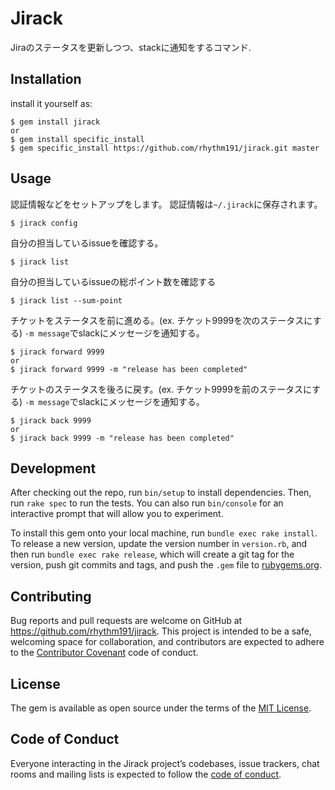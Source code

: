 # Jirack

Jiraのステータスを更新しつつ、stackに通知をするコマンド.


## Installation

install it yourself as:

    $ gem install jirack
    or
    $ gem install specific_install
    $ gem specific_install https://github.com/rhythm191/jirack.git master


## Usage

認証情報などをセットアップをします。
認証情報は`~/.jirack`に保存されます。

    $ jirack config

自分の担当しているissueを確認する。

    $ jirack list
    
自分の担当しているissueの総ポイント数を確認する

    $ jirack list --sum-point
    
    
チケットをステータスを前に進める。(ex. チケット9999を次のステータスにする)
`-m message`でslackにメッセージを通知する。

    $ jirack forward 9999
    or
    $ jirack forward 9999 -m "release has been completed"
    
    
チケットのステータスを後ろに戻す。(ex. チケット9999を前のステータスにする)
`-m message`でslackにメッセージを通知する。
    
    $ jirack back 9999
    or
    $ jirack back 9999 -m "release has been completed"


## Development

After checking out the repo, run `bin/setup` to install dependencies. Then, run `rake spec` to run the tests. You can also run `bin/console` for an interactive prompt that will allow you to experiment.

To install this gem onto your local machine, run `bundle exec rake install`. To release a new version, update the version number in `version.rb`, and then run `bundle exec rake release`, which will create a git tag for the version, push git commits and tags, and push the `.gem` file to [rubygems.org](https://rubygems.org).

## Contributing

Bug reports and pull requests are welcome on GitHub at https://github.com/rhythm191/jirack. This project is intended to be a safe, welcoming space for collaboration, and contributors are expected to adhere to the [Contributor Covenant](http://contributor-covenant.org) code of conduct.

## License

The gem is available as open source under the terms of the [MIT License](https://opensource.org/licenses/MIT).

## Code of Conduct

Everyone interacting in the Jirack project’s codebases, issue trackers, chat rooms and mailing lists is expected to follow the [code of conduct](https://github.com/rhythm191/jirack/blob/master/CODE_OF_CONDUCT.md).
